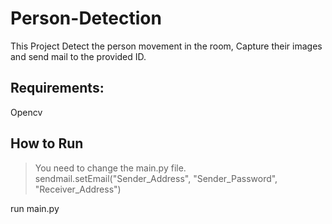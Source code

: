 # Person-Detection
This Project Detect the person movement in the room, Capture their images and send mail to the provided ID. 
## Requirements:
Opencv

## How to Run
> You need to change the main.py file. 
> sendmail.setEmail("Sender_Address", "Sender_Password", "Receiver_Address")

run main.py


